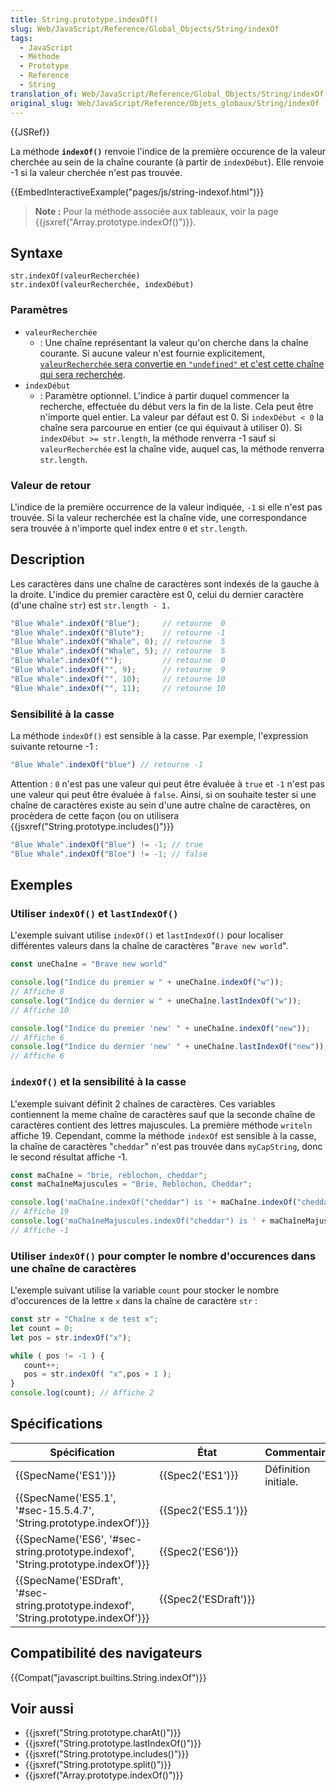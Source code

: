 ```yaml
---
title: String.prototype.indexOf()
slug: Web/JavaScript/Reference/Global_Objects/String/indexOf
tags:
  - JavaScript
  - Méthode
  - Prototype
  - Reference
  - String
translation_of: Web/JavaScript/Reference/Global_Objects/String/indexOf
original_slug: Web/JavaScript/Reference/Objets_globaux/String/indexOf
---
```

{{JSRef}}

La méthode **`indexOf()`** renvoie l'indice de la première occurence de la valeur cherchée au sein de la chaîne courante (à partir de `indexDébut`). Elle renvoie -1 si la valeur cherchée n'est pas trouvée.

{{EmbedInteractiveExample("pages/js/string-indexof.html")}}

> **Note :** Pour la méthode associée aux tableaux, voir la page {{jsxref("Array.prototype.indexOf()")}}.

## Syntaxe

    str.indexOf(valeurRecherchée)
    str.indexOf(valeurRecherchée, indexDébut)

### Paramètres

- `valeurRecherchée`
  - : Une chaîne représentant la valeur qu'on cherche dans la chaîne courante. Si aucune valeur n'est fournie explicitement, [`valeurRecherchée` sera convertie en `"undefined"` et c'est cette chaîne qui sera recherchée](https://tc39.github.io/ecma262/#sec-tostring).
- `indexDébut`
  - : Paramètre optionnel. L'indice à partir duquel commencer la recherche, effectuée du début vers la fin de la liste. Cela peut être n'importe quel entier. La valeur par défaut est 0. Si `indexDébut < 0` la chaîne sera parcourue en entier (ce qui équivaut à utiliser 0). Si `indexDébut >= str.length`, la méthode renverra -1 sauf si `valeurRecherchée` est la chaîne vide, auquel cas, la méthode renverra `str.length`.

### Valeur de retour

L'indice de la première occurrence de la valeur indiquée, `-1` si elle n'est pas trouvée. Si la valeur recherchée est la chaîne vide, une correspondance sera trouvée à n'importe quel index entre `0` et `str.length`.

## Description

Les caractères dans une chaîne de caractères sont indexés de la gauche à la droite. L'indice du premier caractère est 0, celui du dernier caractère (d'une chaîne `str`) est `str.length - 1.`

```js
"Blue Whale".indexOf("Blue");     // retourne  0
"Blue Whale".indexOf("Blute");    // retourne -1
"Blue Whale".indexOf("Whale", 0); // retourne  5
"Blue Whale".indexOf("Whale", 5); // retourne  5
"Blue Whale".indexOf("");         // retourne  0
"Blue Whale".indexOf("", 9);      // retourne  9
"Blue Whale".indexOf("", 10);     // retourne 10
"Blue Whale".indexOf("", 11);     // retourne 10
```

### Sensibilité à la casse

La méthode `indexOf()` est sensible à la casse. Par exemple, l'expression suivante retourne -1 :

```js
"Blue Whale".indexOf("blue") // retourne -1
```

Attention : `0` n'est pas une valeur qui peut être évaluée à `true` et `-1` n'est pas une valeur qui peut être évaluée à `false`. Ainsi, si on souhaite tester si une chaîne de caractères existe au sein d'une autre chaîne de caractères, on procèdera de cette façon (ou on utilisera {{jsxref("String.prototype.includes()")}}

```js
"Blue Whale".indexOf("Blue") != -1; // true
"Blue Whale".indexOf("Bloe") != -1; // false
```

## Exemples

### Utiliser `indexOf()` et `lastIndexOf()`

L'exemple suivant utilise `indexOf()` et `lastIndexOf()` pour localiser différentes valeurs dans la chaîne de caractères "`Brave new world`".

```js
const uneChaîne = "Brave new world"

console.log("Indice du premier w " + uneChaîne.indexOf("w"));
// Affiche 8
console.log("Indice du dernier w " + uneChaîne.lastIndexOf("w"));
// Affiche 10

console.log("Indice du premier 'new' " + uneChaîne.indexOf("new"));
// Affiche 6
console.log("Indice du dernier 'new' " + uneChaîne.lastIndexOf("new"));
// Affiche 6
```

### `indexOf()` et la sensibilité à la casse

L'exemple suivant définit 2 chaînes de caractères. Ces variables contiennent la meme chaîne de caractères sauf que la seconde chaîne de caractères contient des lettres majuscules. La première méthode `writeln` affiche 19. Cependant, comme la méthode `indexOf` est sensible à la casse, la chaîne de caractères "`cheddar`" n'est pas trouvée dans `myCapString`, donc le second résultat affiche -1.

```js
const maChaîne = "brie, reblochon, cheddar";
const maChaîneMajuscules = "Brie, Reblochon, Cheddar";

console.log('maChaîne.indexOf("cheddar") is '+ maChaîne.indexOf("cheddar"));
// Affiche 19
console.log('maChaîneMajuscules.indexOf("cheddar") is ' + maChaîneMajuscules.indexOf("cheddar"));
// Affiche -1
```

### Utiliser `indexOf()` pour compter le nombre d'occurences dans une chaîne de caractères

L'exemple suivant utilise la variable `count` pour stocker le nombre d'occurences de la lettre `x` dans la chaîne de caractère `str` :

```js
const str = "Chaîne x de test x";
let count = 0;
let pos = str.indexOf("x");

while ( pos != -1 ) {
   count++;
   pos = str.indexOf( "x",pos + 1 );
}
console.log(count); // Affiche 2
```

## Spécifications

| Spécification                                                                                                    | État                         | Commentaires         |
| ---------------------------------------------------------------------------------------------------------------- | ---------------------------- | -------------------- |
| {{SpecName('ES1')}}                                                                                         | {{Spec2('ES1')}}         | Définition initiale. |
| {{SpecName('ES5.1', '#sec-15.5.4.7', 'String.prototype.indexOf')}}                         | {{Spec2('ES5.1')}}     |                      |
| {{SpecName('ES6', '#sec-string.prototype.indexof', 'String.prototype.indexOf')}}     | {{Spec2('ES6')}}         |                      |
| {{SpecName('ESDraft', '#sec-string.prototype.indexof', 'String.prototype.indexOf')}} | {{Spec2('ESDraft')}} |                      |

## Compatibilité des navigateurs

{{Compat("javascript.builtins.String.indexOf")}}

## Voir aussi

- {{jsxref("String.prototype.charAt()")}}
- {{jsxref("String.prototype.lastIndexOf()")}}
- {{jsxref("String.prototype.includes()")}}
- {{jsxref("String.prototype.split()")}}
- {{jsxref("Array.prototype.indexOf()")}}
